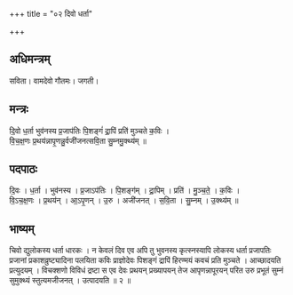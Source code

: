 +++
title = "०२ दिवो धर्ता"

+++
## अधिमन्त्रम्
सविता। वामदेवो गौतमः। जगती।

## मन्त्रः
दि॒वो ध॒र्ता भुव॑नस्य प्र॒जाप॑तिः पि॒शङ्गं॑ द्रा॒पिं प्रति॑ मुञ्चते क॒विः ।  
वि॒च॒क्ष॒णः प्र॒थय॑न्नापृ॒णन्नु॒र्वजी॑जनत्सवि॒ता सु॒म्नमु॒क्थ्य॑म् ॥

## पदपाठः
दि॒वः । ध॒र्ता । भुव॑नस्य । प्र॒जाऽप॑तिः । पि॒शङ्ग॑म् । द्रा॒पिम् । प्रति॑ । मु॒ञ्च॒ते॒ । क॒विः ।  
वि॒ऽच॒क्ष॒णः । प्र॒थय॑न् । आ॒ऽपृ॒णन् । उ॒रु । अजी॑जनत् । स॒वि॒ता । सु॒म्नम् । उ॒क्थ्य॑म् ॥

## भाष्यम्
चिवो द्युलोकस्य धर्ता धारकः । न केवलं दिव एव अपि तु भुवनस्य कृत्स्नस्यापि लोकस्य धर्ता प्रजापतिः प्रजानां प्रकाशव्रुष्ट्यादिना पलयिता कविः प्राज्ञोदेवः पिशङ्गं द्रापिं हिरण्मयं कवचं प्रति मुञ्चते । आच्छादयति प्रत्युदयम् । विचक्शणो विविधं द्रष्टा स एव देवः प्रथयन् प्रख्यापयन् तेज आपृणन्नापूरयन् परित उरु प्रभूतं सुम्नं सुमुक्थ्यं स्तुत्यमजीजनत् । उत्पादयति ॥ २ ॥
